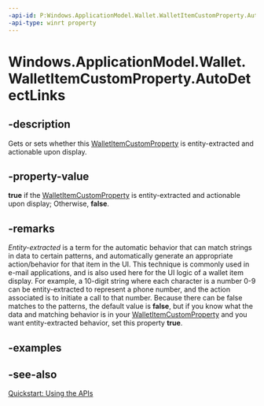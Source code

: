```yaml
---
-api-id: P:Windows.ApplicationModel.Wallet.WalletItemCustomProperty.AutoDetectLinks
-api-type: winrt property
---
```


<!-- Property syntax
public bool AutoDetectLinks { get;  set; }
-->

# Windows.ApplicationModel.Wallet.WalletItemCustomProperty.AutoDetectLinks

## -description
Gets or sets whether this [WalletItemCustomProperty](walletitemcustomproperty.md) is entity-extracted and actionable upon display.

## -property-value
**true** if the [WalletItemCustomProperty](walletitemcustomproperty.md) is entity-extracted and actionable upon display; Otherwise, **false**.

## -remarks
*Entity-extracted* is a term for the automatic behavior that can match strings in data to certain patterns, and automatically generate an appropriate action/behavior for that item in the UI. This technique is commonly used in e-mail applications, and is also used here for the UI logic of a wallet item display. For example, a 10-digit string where each character is a number 0-9 can be entity-extracted to represent a phone number, and the action associated is to initiate a call to that number. Because there can be false matches to the patterns, the default value is **false**, but if you know what the data and matching behavior is in your [WalletItemCustomProperty](walletitemcustomproperty.md) and you want entity-extracted behavior, set this property **true**.

## -examples

## -see-also
[Quickstart: Using the   APIs](/previous-versions/windows/apps/dn631257(v=win.10))

